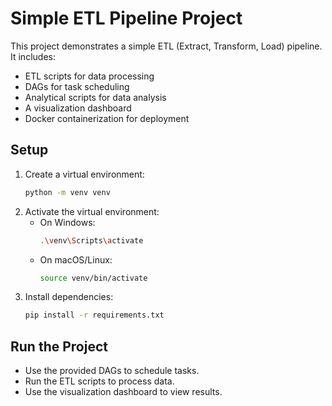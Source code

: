 # Simple ETL Pipeline Project

This project demonstrates a simple ETL (Extract, Transform, Load) pipeline. It includes:

- ETL scripts for data processing
- DAGs for task scheduling
- Analytical scripts for data analysis
- A visualization dashboard
- Docker containerization for deployment

## Setup

1. Create a virtual environment:
   ```bash
   python -m venv venv
   ```
2. Activate the virtual environment:
   - On Windows:
     ```bash
     .\venv\Scripts\activate
     ```
   - On macOS/Linux:
     ```bash
     source venv/bin/activate
     ```
3. Install dependencies:
   ```bash
   pip install -r requirements.txt
   ```

## Run the Project

- Use the provided DAGs to schedule tasks.
- Run the ETL scripts to process data.
- Use the visualization dashboard to view results.